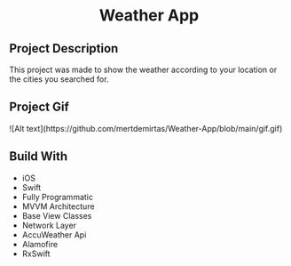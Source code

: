 <h1 align="center">Weather App</h1>
<h2 align="left">Project Description</h1>

This project was made to show the weather according to your location or the cities you searched for.

<h2 align="left">Project Gif</h1>
![Alt text](https://github.com/mertdemirtas/Weather-App/blob/main/gif.gif)

## Build With
- iOS
- Swift
- Fully Programmatic
- MVVM Architecture
- Base View Classes
- Network Layer
- AccuWeather Api
- Alamofire
- RxSwift
